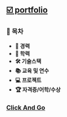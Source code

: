 <article class="markdown-body">
  <a href="http://okwangdori.github.io">
    <h1>☑️ portfolio</h1>
  </a>
</article>
<article class="markdown-body">
  <h3>📗 목차</h3>
</article>
<b>
  <ul dir="auto">
    <li>🙋‍ 경력</li>
    <li>💼 학력</li>
    <li>🛠️ 기술스택</li>
    <li>📚 교육 및 연수</li>
    <li>💻 프로젝트</li>
    <li>🏆 자격증/어학/수상</li>
  </ul>
</b>
<h3>
  <a href="http://okwangdori.github.io">
    Click And Go
  </a>  
</h3>
